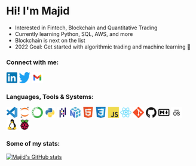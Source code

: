 # Hi! I'm Majid



- Interested in Fintech, Blockchain and Quantitative Trading
- Currently learning Python, SQL, AWS, and more
- Blockchain is next on the list
- 2022 Goal: Get started with algorithmic trading and machine learning 🤖



### Connect with me:

<a href="https://www.linkedin.com/in/majid-kouki"><img src="./img/linkedin-original.svg" alt="Linkedin" style="width:30px;height:30px;"></a>
<a href="https://twitter.com/MajidKouki"><img src="./img/twitter-original.svg" alt="Twitter" style="width:30px;height:30px;"></a>
<a href="mailto:majidkpy@gmail.com"><img src="./img/gmail.svg" alt="Gmail" style="width:30px;height:30px;"></a>



### Languages, Tools & Systems:

<div style="display: inline-block;">
    <img src="./img/vscode-original.svg" alt="Visual Studio Codes" style="width:30px;height:30px;">
    <img src="./img/jupyter-original.svg" alt="Jupyter" style="width:30px;height:30px;">
    <img src="./img/anaconda-original.svg" alt="Anaconda" style="width:30px;height:30px;"> 
    <img src="./img/python-original.svg" alt="Pyth" style="width:30px;height:30px;">
    <img src="./img/pandas-original.svg" alt="Pandas" style="width:30px;height:30px;">  
    <img src="./img/numpy-original.svg" alt="NumPy" style="width:30px;height:30px;">  
    <img src="./img/html5-original.svg" alt="HTML5" style="width:30px;height:30px;">
    <img src="./img/css3-original.svg" alt="CSS3" style="width:30px;height:30px;">
    <img src="./img/javascript-original.svg" alt="JavaScript" style="width:30px;height:30px;">    
    <img src="./img/react-original.svg" alt="React" style="width:30px;height:30px;">        
    <img src="./img/git-original.svg" alt="Git" style="width:30px;height:30px;">
    <img src="./img/github-original.svg" alt="GitHub" style="width:30px;height:30px;">
    <img src="./img/markdown-original.svg" alt="Git" style="width:30px;height:30px;">
    <img src="./img/macos.svg" alt="MacOS" style="width:30px;height:30px;">
    <img src="./img/linux-original.svg" alt="Linux" style="width:30px;height:30px;">
    <img src="./img/raspberrypi-original.svg" alt="Raspberry Pi" style="width:30px;height:30px;">
</div>



### Some of my stats:

[![Majid's GitHub stats](https://github-readme-stats.vercel.app/api?username=majidkouki&theme=buefy)](https://github.com/anuraghazra/github-readme-stats)
